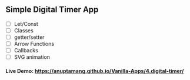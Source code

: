 ## Simple Digital Timer App

- [ ] Let/Const
- [ ] Classes
- [ ] getter/setter
- [ ] Arrow Functions
- [ ] Callbacks
- [ ] SVG animation

#### Live Demo: https://anuptamang.github.io/Vanilla-Apps/4.digital-timer/
